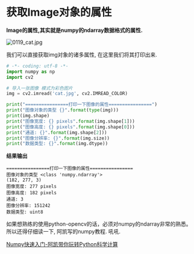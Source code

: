 # 获取Image对象的属性

**Image的属性,其实就是numpy的ndarray数据格式的属性.**

![0119_cat.jpg](./image/demo_img.jpg)


我们可以直接获取img对象的诸多属性, 在这里我们将其打印出来.


```python
# -*- coding: utf-8 -*- 
import numpy as np
import cv2

# 导入一张图像 模式为彩色图片
img = cv2.imread('cat.jpg', cv2.IMREAD_COLOR)

print("================打印一下图像的属性================")
print("图像对象的类型 {}".format(type(img)))
print(img.shape)
print("图像宽度: {} pixels".format(img.shape[1]))
print("图像高度: {} pixels".format(img.shape[0]))
print("通道: {}".format(img.shape[2]))
print("图像分辨率: {}".format(img.size))
print("数据类型: {}".format(img.dtype))
```

**结果输出**

```
================打印一下图像的属性================
图像对象的类型 <class 'numpy.ndarray'>
(182, 277, 3)
图像宽度: 277 pixels
图像高度: 182 pixels
通道: 3
图像分辨率: 151242
数据类型: uint8
```

如果想熟练的使用python-opencv的话，必须对numpy的ndarray非常的熟悉。所以还得仔细读一下, 阿凯写的numpy教程. 吼吼. 

[Numpy快速入门-阿凯带你玩转Python科学计算](https://github.com/1zlab/1ZLAB_OpenCV_Tutorial/blob/master/03.%E5%9B%BE%E5%83%8F%E7%9A%84%E6%95%B0%E6%8D%AE%E7%BB%93%E6%9E%84(ndarray)/03.Numpy%E4%BB%8E%E5%85%A5%E9%97%A8%E5%88%B0%E5%B7%AE%E4%B8%8D%E5%A4%9A/Numpy%E4%BB%8E%E5%85%A5%E9%97%A8%E5%88%B0%E5%B7%AE%E4%B8%8D%E5%A4%9A-1Z%E5%AE%9E%E9%AA%8C%E5%AE%A4.md)
